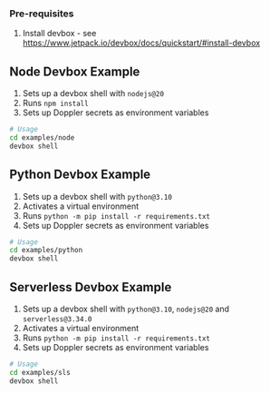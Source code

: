 
### Pre-requisites

1. Install devbox - see https://www.jetpack.io/devbox/docs/quickstart/#install-devbox

## Node Devbox Example

1. Sets up a devbox shell with ```nodejs@20```
2. Runs ```npm install```
3. Sets up Doppler secrets as environment variables

```bash
# Usage
cd examples/node
devbox shell
```

## Python Devbox Example

1. Sets up a devbox shell with ```python@3.10```
2. Activates a virtual environment
3. Runs ```python -m pip install -r requirements.txt``` 
4. Sets up Doppler secrets as environment variables

```bash
# Usage
cd examples/python
devbox shell
```

## Serverless Devbox Example

1. Sets up a devbox shell with ```python@3.10```, ```nodejs@20``` and ```serverless@3.34.0```
2. Activates a virtual environment
3. Runs ```python -m pip install -r requirements.txt``` 
4. Sets up Doppler secrets as environment variables

```bash
# Usage
cd examples/sls
devbox shell
```

